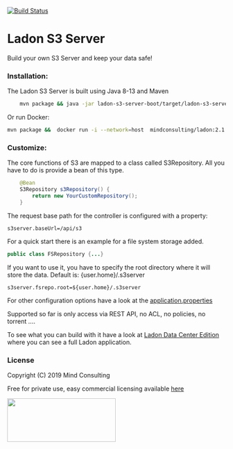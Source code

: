 [![Build Status](https://travis-ci.org/mindmill/ladon-s3-server.svg?branch=master)](https://travis-ci.org/mindmill/ladon-s3-server)

# Ladon S3 Server
Build your own S3 Server and keep your data safe! 

### Installation:
The Ladon S3 Server is built using Java 8-13 and Maven
```bash
    mvn package && java -jar ladon-s3-server-boot/target/ladon-s3-server-boot-2.1.1.jar
```
Or run Docker:
```bash
mvn package &&  docker run -i --network=host  mindconsulting/ladon:2.1.1
```
### Customize:
The core functions of S3 are mapped to a class called S3Repository.
All you have to do is provide a bean of this type.
```java
    @Bean
    S3Repository s3Repository() {
        return new YourCustomRepository();
    }

```

The request base path for the controller is configured with a property:
```properties
s3server.baseUrl=/api/s3
```
For a quick start there is an example for a file system storage added.
```java
public class FSRepository {...}
```
If you want to use it, you have to specify the root directory where it will store the data.
Default is: {user.home}/.s3server

```properties
s3server.fsrepo.root=${user.home}/.s3server
```
For other configuration options have a look at the [application.properties](./ladon-s3-server-boot/src/main/resources/application.properties ) 

Supported so far is only access via REST API, no ACL, no policies, no torrent ....

To see what you can build with it have a look at  [Ladon Data Center Edition](https://github.com/mindmill/ladon-data-center-edition) where you can see a full Ladon application. 
### License
Copyright (C) 2019 Mind Consulting

Free for private use, easy commercial licensing available [here](https://elopage.com/s/mind/ladon-s3-server/payment?locale=en)

<a href="https://ladon.org/"><img src="https://ladon.org/img/logo_no_bg.png" height="100" width="250" ></a>


